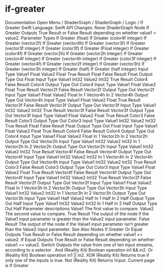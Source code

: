 # if-greater
 Documentation 
 Open Menu 
/
 ShaderGraph 
/
ShaderGraph
/
 Logic 
/
 If Greater 
Swift
Language: 
Swift
 API Changes: 
None
ShaderGraph Node
If Greater
Outputs True Result or False Result depending on whether value1 > value2.
Parameter Types
 If Greater (float) 
 If Greater (color4f integer) 
 If Greater (vector2f) 
 If Greater (vector4h) 
 If Greater (vector3f) 
 If Greater (vector3f integer) 
 If Greater (color3f) 
 If Greater (Float integer) 
 If Greater (color4f) 
 If Greater (vector2h) 
 If Greater (vector2h integer) 
 If Greater (vector4f integer) 
 If Greater (vector4h integer) 
 If Greater (color3f integer) 
 If Greater (vector4f) 
 If Greater (vector2f integer) 
 If Greater (vector3h) 
 If Greater (vector3h integer) 
 If Greater (half) 
 If Greater (half integer) 
Input
Type
Value1
Float
Value2
Float
True Result
Float
False Result
Float
Output
Type
Out
Float
Input
Type
Value1
Int32
Value2
Int32
True Result
Color4
False Result
Color4
Output
Type
Out
Color4
Input
Type
Value1
Float
Value2
Float
True Result
Vector2f
False Result
Vector2f
Output
Type
Out
Vector2f
Input
Type
Value1
Float
Value2
Float
In 1
Vector4h
In 2
Vector4h
Output
Type
Out
Vector4h
Input
Type
Value1
Float
Value2
Float
True Result
Vector3f
False Result
Vector3f
Output
Type
Out
Vector3f
Input
Type
Value1
Int32
Value2
Int32
True Result
Vector3f
False Result
Vector3f
Output
Type
Out
Vector3f
Input
Type
Value1
Float
Value2
Float
True Result
Color3
False Result
Color3
Output
Type
Out
Color3
Input
Type
Value1
Int32
Value2
Int32
True Result
Float
False Result
Float
Output
Type
Out
Float
Input
Type
Value1
Float
Value2
Float
True Result
Color4
False Result
Color4
Output
Type
Out
Color4
Input
Type
Value1
Float
Value2
Float
In 1
Vector2h
In 2
Vector2h
Output
Type
Out
Vector2h
Input
Type
Value1
Int32
Value2
Int32
In 1
Vector2h
In 2
Vector2h
Output
Type
Out
Vector2h
Input
Type
Value1
Int32
Value2
Int32
True Result
Vector4f
False Result
Vector4f
Output
Type
Out
Vector4f
Input
Type
Value1
Int32
Value2
Int32
In 1
Vector4h
In 2
Vector4h
Output
Type
Out
Vector4h
Input
Type
Value1
Int32
Value2
Int32
True Result
Color3
False Result
Color3
Output
Type
Out
Color3
Input
Type
Value1
Float
Value2
Float
True Result
Vector4f
False Result
Vector4f
Output
Type
Out
Vector4f
Input
Type
Value1
Int32
Value2
Int32
True Result
Vector2f
False Result
Vector2f
Output
Type
Out
Vector2f
Input
Type
Value1
Float
Value2
Float
In 1
Vector3h
In 2
Vector3h
Output
Type
Out
Vector3h
Input
Type
Value1
Int32
Value2
Int32
In 1
Vector3h
In 2
Vector3h
Output
Type
Out
Vector3h
Input
Type
Value1
Half
Value2
Half
In 1
Half
In 2
Half
Output
Type
Out
Half
Input
Type
Value1
Int32
Value2
Int32
In 1
Half
In 2
Half
Output
Type
Out
Half
Parameter descriptions
Value1
The first value to compare.
Value2
The second value to compare.
True Result
The output of the node if the 
Value1
 input parameter is greater than the 
Value2
 input parameter.
False Result
The output of the node if the 
Value1
 input parameter isn’t greater than the 
Value2
 input parameter.
See Also
Nodes
If Greater Or Equal
Outputs True Result or False Result depending on whether value1 >= value2.
If Equal
Outputs True Result or False Result depending on whether value1 == value2.
Switch
Outputs the value from one of ten input streams, according to a selector .
And (Reality
Kit)
Boolean operation in1 && in2.
Or (Reality
Kit)
Boolean operation in1 || in2.
XOR (Reality
Kit)
Returns true if only one of the inputs is true.
Not (Reality
Kit)
Returns !input.
 Current page is If Greater 